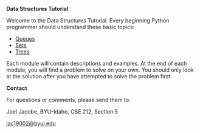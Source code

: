 **Data Structures Tutorial**

Welcome to the Data Structures Tutorial. Every beginning Python programmer should understand these basic topics:

-  [Queues](queues.md)
-  [Sets](sets.md)
-  [Trees](trees.md)

Each module will contain descriptions and examples. At the end of each module, you will find a problem to solve on your own. You should only look at the solution after you have attempted to solve the problem first.

**Contact**

For questions or comments, please send them to:

Joel Jacobe, BYU-Idaho, CSE 212, Section 5

jac19002@byui.edu